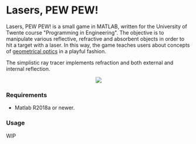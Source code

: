 # Lasers, PEW PEW!

Lasers, PEW PEW! is a small game in MATLAB, written for the University of Twente course
"Programming in Engineering". The objective is to manipulate various reflective, refractive and
absorbent objects in order to hit a target with a laser. In this way, the game teaches users about
concepts of [geometrical optics](https://en.wikipedia.org/wiki/Geometrical_optics) in a playful fashion. 

The simplistic ray tracer implements refraction and both external and internal
reflection. 

<p align="center">
   <img src="https://i.imgur.com/x2HXmSE.png">
</p>

### Requirements

* Matlab R2018a or newer.

### Usage

WIP

